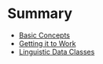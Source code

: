 # Summary

* [Basic Concepts](basics.md)
* [Getting it to Work](installation.md)
* [Linguistic Data Classes](language-classes.md)